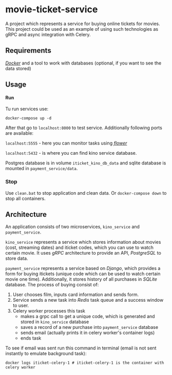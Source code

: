 # movie-ticket-service
A project which represents a service for buying online tickets for movies. This project could be used as an example of using such technologies as gRPC and async integration with Celery.

## Requirements
_[Docker](https://docs.docker.com/get-docker/)_ and a tool to work with databases (optional, if you want to see the data stored)

## Usage

#### Run
Tu run services use: 
```shell
docker-compose up -d
```
After that go to ```localhost:8000``` to test service.
Additionally following ports are available:

```localhost:5555``` - here you can monitor tasks using _[flower](https://pypi.org/project/flower/)_

```localhost:5432``` - is where you can find kino service database.

Postgres database is in volume ```iticket_kino_db_data``` and sqlite database
is mounted in ```payment_service/data```.

### Stop

Use ```clean.bat``` to stop application and clean data. Or ```docker-compose down``` to stop all containers.

## Architecture
An application consists of two microservices, ```kino_service``` and ```payment_service```.

```kino_service``` represents a service which stores information about movies (cost, streaming dates)
and iticket codes, which you can use to watch certain movie. It uses _gRPC_ architecture to provide an API,
_PostgreSQL_ to store data.

```payment_service``` represents a service based on _Django_, which provides a form for buying itickets (unique code which can be used to
watch certain movie one time). Additionally, it stores history of all purchases in _SQLite_
database. The process of buying consist of:

1. User chooses film, inputs card information and sends form.
2. Service sends a new task into _Redis_ task queue and a success window to user. 
3. Celery worker processes this task 
   - makes a grpc call to get a unique code, which is generated and stored in ```kino_service``` database
   - saves a record of a new purchase into ```payment_service``` database
   - sends email (actually prints it in celery worker's container logs)
   - ends task

To see if email was sent run this command in terminal (email is not sent instantly to emulate background task):

```shell
docker logs iticket-celery-1 # iticket-celery-1 is the container with celery worker
```
